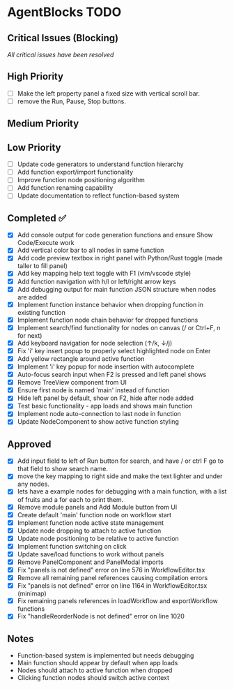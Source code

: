 # AgentBlocks TODO

## Critical Issues (Blocking)
*All critical issues have been resolved*

## High Priority  
- [ ] Make the left property panel a fixed size with vertical scroll bar.
- [ ] remove the Run, Pause, Stop buttons.

## Medium Priority


## Low Priority
- [ ] Update code generators to understand function hierarchy
- [ ] Add function export/import functionality
- [ ] Improve function node positioning algorithm
- [ ] Add function renaming capability
- [ ] Update documentation to reflect function-based system

## Completed ✅
- [x] Add console output for code generation functions and ensure Show Code/Execute work
- [x] Add vertical color bar to all nodes in same function
- [x] Add code preview textbox in right panel with Python/Rust toggle (made taller to fill panel)
- [x] Add key mapping help text toggle with F1 (vim/vscode style)
- [x] Add function navigation with h/l or left/right arrow keys
- [x] Add debugging output for main function JSON structure when nodes are added
- [x] Implement function instance behavior when dropping function in existing function
- [x] Implement function node chain behavior for dropped functions
- [x] Implement search/find functionality for nodes on canvas (/ or Ctrl+F, n for next)
- [x] Add keyboard navigation for node selection (↑/k, ↓/j)
- [x] Fix 'i' key insert popup to properly select highlighted node on Enter
- [x] Add yellow rectangle around active function
- [x] Implement 'i' key popup for node insertion with autocomplete
- [x] Auto-focus search input when F2 is pressed and left panel shows
- [x] Remove TreeView component from UI
- [x] Ensure first node is named 'main' instead of function
- [x] Hide left panel by default, show on F2, hide after node added
- [x] Test basic functionality - app loads and shows main function
- [x] Implement node auto-connection to last node in function
- [x] Update NodeComponent to show active function styling

## Approved
- [X] Add input field to left of Run button for search, and have / or ctrl F go to that field to show search name.
- [X] move the key mapping to right side and make the text lighter and under any nodes.
- [X] lets have a example nodes for debugging with a main function, with a list of fruits and a for each to print them.
- [x] Remove module panels and Add Module button from UI
- [x] Create default 'main' function node on workflow start
- [x] Implement function node active state management
- [x] Update node dropping to attach to active function
- [x] Update node positioning to be relative to active function
- [x] Implement function switching on click
- [x] Update save/load functions to work without panels
- [x] Remove PanelComponent and PanelModal imports
- [x] Fix "panels is not defined" error on line 576 in WorkflowEditor.tsx
- [x] Remove all remaining panel references causing compilation errors
- [x] Fix "panels is not defined" error on line 1164 in WorkflowEditor.tsx (minimap)
- [x] Fix remaining panels references in loadWorkflow and exportWorkflow functions
- [x] Fix "handleReorderNode is not defined" error on line 1020

## Notes
- Function-based system is implemented but needs debugging
- Main function should appear by default when app loads
- Nodes should attach to active function when dropped
- Clicking function nodes should switch active context